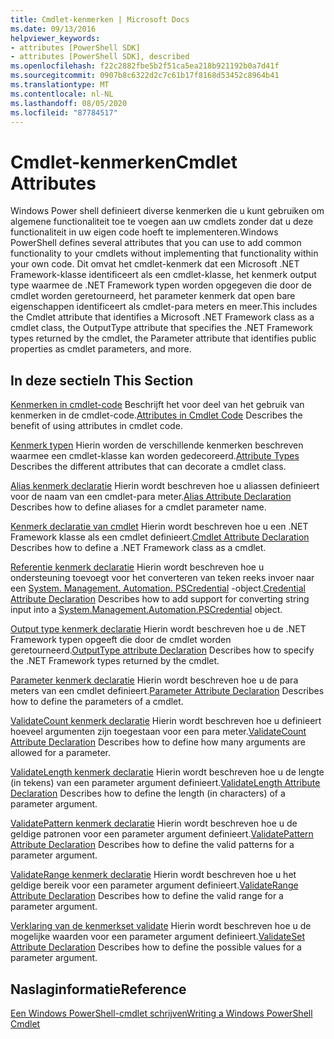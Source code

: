 ```yaml
---
title: Cmdlet-kenmerken | Microsoft Docs
ms.date: 09/13/2016
helpviewer_keywords:
- attributes [PowerShell SDK]
- attributes [PowerShell SDK], described
ms.openlocfilehash: f22c2882fbe5b2f51ca5ea218b921192b0a7d41f
ms.sourcegitcommit: 0907b8c6322d2c7c61b17f8168d53452c8964b41
ms.translationtype: MT
ms.contentlocale: nl-NL
ms.lasthandoff: 08/05/2020
ms.locfileid: "87784517"
---
```

# <a name="cmdlet-attributes"></a><span data-ttu-id="9eafc-102">Cmdlet-kenmerken</span><span class="sxs-lookup"><span data-stu-id="9eafc-102">Cmdlet Attributes</span></span>

<span data-ttu-id="9eafc-103">Windows Power shell definieert diverse kenmerken die u kunt gebruiken om algemene functionaliteit toe te voegen aan uw cmdlets zonder dat u deze functionaliteit in uw eigen code hoeft te implementeren.</span><span class="sxs-lookup"><span data-stu-id="9eafc-103">Windows PowerShell defines several attributes that you can use to add common functionality to your cmdlets without implementing that functionality within your own code.</span></span> <span data-ttu-id="9eafc-104">Dit omvat het cmdlet-kenmerk dat een Microsoft .NET Framework-klasse identificeert als een cmdlet-klasse, het kenmerk output type waarmee de .NET Framework typen worden opgegeven die door de cmdlet worden geretourneerd, het parameter kenmerk dat open bare eigenschappen identificeert als cmdlet-para meters en meer.</span><span class="sxs-lookup"><span data-stu-id="9eafc-104">This includes the Cmdlet attribute that identifies a Microsoft .NET Framework class as a cmdlet class, the OutputType attribute that specifies the .NET Framework types returned by the cmdlet, the Parameter attribute that identifies public properties as cmdlet parameters, and more.</span></span>

## <a name="in-this-section"></a><span data-ttu-id="9eafc-105">In deze sectie</span><span class="sxs-lookup"><span data-stu-id="9eafc-105">In This Section</span></span>

<span data-ttu-id="9eafc-106">[Kenmerken in cmdlet-code](./attributes-in-cmdlet-code.md) Beschrijft het voor deel van het gebruik van kenmerken in de cmdlet-code.</span><span class="sxs-lookup"><span data-stu-id="9eafc-106">[Attributes in Cmdlet Code](./attributes-in-cmdlet-code.md) Describes the benefit of using attributes in cmdlet code.</span></span>

<span data-ttu-id="9eafc-107">[Kenmerk typen](./attribute-types.md) Hierin worden de verschillende kenmerken beschreven waarmee een cmdlet-klasse kan worden gedecoreerd.</span><span class="sxs-lookup"><span data-stu-id="9eafc-107">[Attribute Types](./attribute-types.md) Describes the different attributes that can decorate a cmdlet class.</span></span>

<span data-ttu-id="9eafc-108">[Alias kenmerk declaratie](./alias-attribute-declaration.md) Hierin wordt beschreven hoe u aliassen definieert voor de naam van een cmdlet-para meter.</span><span class="sxs-lookup"><span data-stu-id="9eafc-108">[Alias Attribute Declaration](./alias-attribute-declaration.md) Describes how to define aliases for a cmdlet parameter name.</span></span>

<span data-ttu-id="9eafc-109">[Kenmerk declaratie van cmdlet](./cmdlet-attribute-declaration.md) Hierin wordt beschreven hoe u een .NET Framework klasse als een cmdlet definieert.</span><span class="sxs-lookup"><span data-stu-id="9eafc-109">[Cmdlet Attribute Declaration](./cmdlet-attribute-declaration.md) Describes how to define a .NET Framework class as a cmdlet.</span></span>

<span data-ttu-id="9eafc-110">[Referentie kenmerk declaratie](./credential-attribute-declaration.md) Hierin wordt beschreven hoe u ondersteuning toevoegt voor het converteren van teken reeks invoer naar een [System. Management. Automation. PSCredential](/dotnet/api/System.Management.Automation.PSCredential) -object.</span><span class="sxs-lookup"><span data-stu-id="9eafc-110">[Credential Attribute Declaration](./credential-attribute-declaration.md) Describes how to add support for converting string input into a [System.Management.Automation.PSCredential](/dotnet/api/System.Management.Automation.PSCredential) object.</span></span>

<span data-ttu-id="9eafc-111">[Output type kenmerk declaratie](./outputtype-attribute-declaration.md) Hierin wordt beschreven hoe u de .NET Framework typen opgeeft die door de cmdlet worden geretourneerd.</span><span class="sxs-lookup"><span data-stu-id="9eafc-111">[OutputType attribute Declaration](./outputtype-attribute-declaration.md) Describes how to specify the .NET Framework types returned by the cmdlet.</span></span>

<span data-ttu-id="9eafc-112">[Parameter kenmerk declaratie](./parameter-attribute-declaration.md) Hierin wordt beschreven hoe u de para meters van een cmdlet definieert.</span><span class="sxs-lookup"><span data-stu-id="9eafc-112">[Parameter Attribute Declaration](./parameter-attribute-declaration.md) Describes how to define the parameters of a cmdlet.</span></span>

<span data-ttu-id="9eafc-113">[ValidateCount kenmerk declaratie](./validatecount-attribute-declaration.md) Hierin wordt beschreven hoe u definieert hoeveel argumenten zijn toegestaan voor een para meter.</span><span class="sxs-lookup"><span data-stu-id="9eafc-113">[ValidateCount Attribute Declaration](./validatecount-attribute-declaration.md) Describes how to define how many arguments are allowed for a parameter.</span></span>

<span data-ttu-id="9eafc-114">[ValidateLength kenmerk declaratie](./validatelength-attribute-declaration.md) Hierin wordt beschreven hoe u de lengte (in tekens) van een parameter argument definieert.</span><span class="sxs-lookup"><span data-stu-id="9eafc-114">[ValidateLength Attribute Declaration](./validatelength-attribute-declaration.md) Describes how to define the length (in characters) of a parameter argument.</span></span>

<span data-ttu-id="9eafc-115">[ValidatePattern kenmerk declaratie](./validatepattern-attribute-declaration.md) Hierin wordt beschreven hoe u de geldige patronen voor een parameter argument definieert.</span><span class="sxs-lookup"><span data-stu-id="9eafc-115">[ValidatePattern Attribute Declaration](./validatepattern-attribute-declaration.md) Describes how to define the valid patterns for a parameter argument.</span></span>

<span data-ttu-id="9eafc-116">[ValidateRange kenmerk declaratie](./validaterange-attribute-declaration.md) Hierin wordt beschreven hoe u het geldige bereik voor een parameter argument definieert.</span><span class="sxs-lookup"><span data-stu-id="9eafc-116">[ValidateRange Attribute Declaration](./validaterange-attribute-declaration.md) Describes how to define the valid range for a parameter argument.</span></span>

<span data-ttu-id="9eafc-117">[Verklaring van de kenmerkset validate](./validateset-attribute-declaration.md) Hierin wordt beschreven hoe u de mogelijke waarden voor een parameter argument definieert.</span><span class="sxs-lookup"><span data-stu-id="9eafc-117">[ValidateSet Attribute Declaration](./validateset-attribute-declaration.md) Describes how to define the possible values for a parameter argument.</span></span>

## <a name="reference"></a><span data-ttu-id="9eafc-118">Naslaginformatie</span><span class="sxs-lookup"><span data-stu-id="9eafc-118">Reference</span></span>

[<span data-ttu-id="9eafc-119">Een Windows PowerShell-cmdlet schrijven</span><span class="sxs-lookup"><span data-stu-id="9eafc-119">Writing a Windows PowerShell Cmdlet</span></span>](./writing-a-windows-powershell-cmdlet.md)
